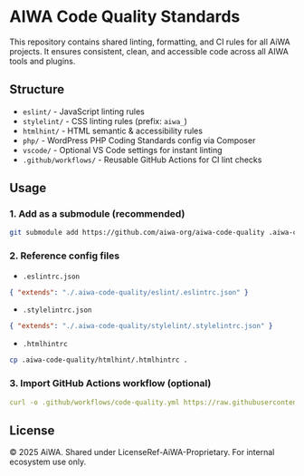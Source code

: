 # AIWA Code Quality Standards

This repository contains shared linting, formatting, and CI rules for all AiWA projects. It ensures consistent, clean, and accessible code across all AIWA tools and plugins.

## Structure

- `eslint/` - JavaScript linting rules
- `stylelint/` - CSS linting rules (prefix: `aiwa_`)
- `htmlhint/` - HTML semantic & accessibility rules
- `php/` - WordPress PHP Coding Standards config via Composer
- `vscode/` - Optional VS Code settings for instant linting
- `.github/workflows/` - Reusable GitHub Actions for CI lint checks

## Usage

### 1. Add as a submodule (recommended)
```bash
git submodule add https://github.com/aiwa-org/aiwa-code-quality .aiwa-code-quality
```

### 2. Reference config files
- `.eslintrc.json`
```json
{ "extends": "./.aiwa-code-quality/eslint/.eslintrc.json" }
```
- `.stylelintrc.json`
```json
{ "extends": "./.aiwa-code-quality/stylelint/.stylelintrc.json" }
```
- `.htmlhintrc`
```bash
cp .aiwa-code-quality/htmlhint/.htmlhintrc .
```

### 3. Import GitHub Actions workflow (optional)
```yaml
curl -o .github/workflows/code-quality.yml https://raw.githubusercontent.com/aiwa-org/aiwa-code-quality/main/.github/workflows/code-quality.yml
```

## License
© 2025 AiWA. Shared under LicenseRef-AiWA-Proprietary. For internal ecosystem use only.
